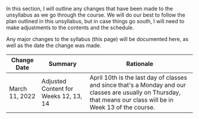 In this section, I will outline any changes that have been made to the unsyllabus as we go through the course.
We will do our best to follow the plan outlined in this unsyllabus, but in case things go south, I will need to make adjustments to the contents and the schedule.

Any major changes to the syllabus (this page) will be documented here, as well as the date the change was made. 

| Change Date    | Summary                               | Rationale                                                                                                                                                       |
|----------------|---------------------------------------|-----------------------------------------------------------------------------------------------------------------------------------------------------------------|
| March 11, 2022 | Adjusted Content for Weeks 12, 13, 14 | April 10th is the last day of classes and since that's a Monday and our classes are usually on Thursday, that means our class will be in Week 13 of the course. |
